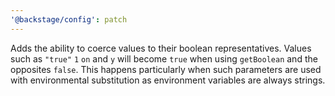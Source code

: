 ```yaml
---
'@backstage/config': patch
---
```


Adds the ability to coerce values to their boolean representatives.
Values such as `"true"` `1` `on` and `y` will become `true` when using `getBoolean` and the opposites `false`.
This happens particularly when such parameters are used with environmental substitution as environment variables are always strings.
